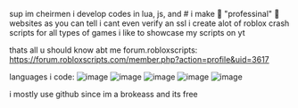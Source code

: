 sup im cheirmen i develop codes in lua, js, and #
i make 🌟 "professinal" 🌟 websites as you can tell i cant even verify an ssl
i create alot of roblox crash scripts for all types of games
i like to showcase my scripts on yt

thats all u should know abt me
forum.robloxscripts: https://forum.robloxscripts.com/member.php?action=profile&uid=3617

languages i code: 
![image](https://user-images.githubusercontent.com/79180549/139174262-6b20925b-77bc-4be0-b298-aa5eff4896a5.png)
![image](https://user-images.githubusercontent.com/79180549/139174282-ade82fe7-da70-47f0-9a6d-60365b2ed41e.png)
![image](https://user-images.githubusercontent.com/79180549/139174298-64d99e9a-c28b-43c0-a266-8e66eb9e9bb1.png)
![image](https://user-images.githubusercontent.com/79180549/139174312-be1c1ad3-d044-427f-8f87-641bce02ffdb.png)
![image](https://user-images.githubusercontent.com/79180549/139174319-a659b846-c879-4cf3-8289-89a00c6ea339.png)

i mostly use github since im a brokeass and its free
